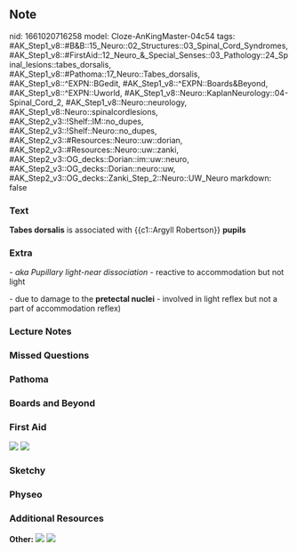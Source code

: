## Note
nid: 1661020716258
model: Cloze-AnKingMaster-04c54
tags: #AK_Step1_v8::#B&B::15_Neuro::02_Structures::03_Spinal_Cord_Syndromes, #AK_Step1_v8::#FirstAid::12_Neuro_&_Special_Senses::03_Pathology::24_Spinal_lesions::tabes_dorsalis, #AK_Step1_v8::#Pathoma::17_Neuro::Tabes_dorsalis, #AK_Step1_v8::^EXPN::BGedit, #AK_Step1_v8::^EXPN::Boards&Beyond, #AK_Step1_v8::^EXPN::Uworld, #AK_Step1_v8::Neuro::KaplanNeurology::04-Spinal_Cord_2, #AK_Step1_v8::Neuro::neurology, #AK_Step1_v8::Neuro::spinalcordlesions, #AK_Step2_v3::!Shelf::IM::no_dupes, #AK_Step2_v3::!Shelf::Neuro::no_dupes, #AK_Step2_v3::#Resources::Neuro::uw::dorian, #AK_Step2_v3::#Resources::Neuro::uw::zanki, #AK_Step2_v3::OG_decks::Dorian::im::uw::neuro, #AK_Step2_v3::OG_decks::Dorian::neuro::uw, #AK_Step2_v3::OG_decks::Zanki_Step_2::Neuro::UW_Neuro
markdown: false

### Text
<div>
  <b>Tabes dorsalis</b> is associated with {{c1::Argyll Robertson}}
  <b>pupils</b>
</div>

### Extra
<i>- aka Pupillary light-near dissociation</i> - reactive to
accommodation but not light
<div>
  <div>
    - due to damage to the <b>pretectal nuclei</b> - involved in
    light reflex but not a part of accommodation reflex)
  </div>
</div>

### Lecture Notes


### Missed Questions


### Pathoma


### Boards and Beyond


### First Aid
<img src="tmpplUDyq.png"> <img src="tmpmt1mr1.png">

### Sketchy


### Physeo


### Additional Resources
<b>Other:</b> <img src="tmpqv4KhQ.png" class="resizer"> <img src= 
"tmpR7fSIt.png" class="resizer">
